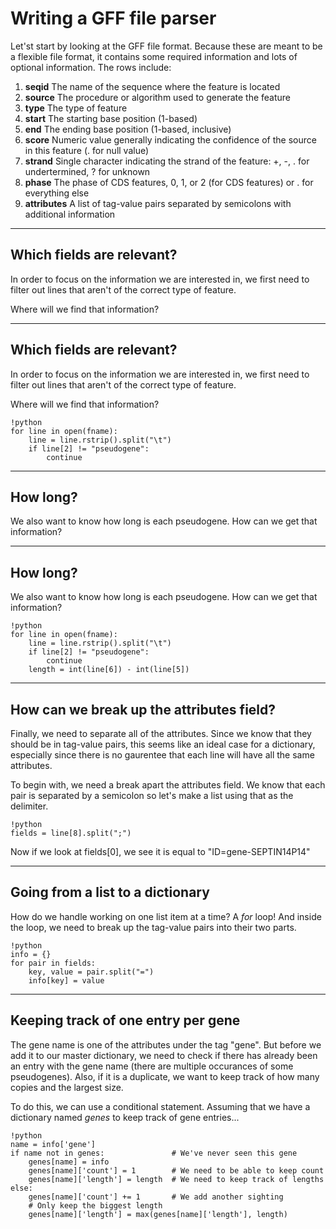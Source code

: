 # Writing a GFF file parser

Let'st start by looking at the GFF file format.
Because these are meant to be a flexible file format, it contains some required information and lots of optional information. The rows include:

1. **seqid**  The name of the sequence where the feature is located
2. **source** The procedure or algorithm used to generate the feature
3. **type** The type of feature
4. **start** The starting base position (1-based)
5. **end** The ending base position (1-based, inclusive)
6. **score** Numeric value generally indicating the confidence of the source in this feature (. for null value)
7. **strand** Single character indicating the strand of the feature: +, -, . for undertermined, ? for unknown
8. **phase** The phase of CDS features, 0, 1, or 2 (for CDS features) or . for everything else
9. **attributes** A list of tag-value pairs separated by semicolons with additional information

---

## Which fields are relevant?

In order to focus on the information we are interested in, we first need to filter out lines that aren't of the correct type of feature.

Where will we find that information?

---

## Which fields are relevant?

In order to focus on the information we are interested in, we first need to filter out lines that aren't of the correct type of feature.

Where will we find that information?

    !python
    for line in open(fname):
        line = line.rstrip().split("\t")
        if line[2] != "pseudogene":
            continue

---

## How long?

We also want to know how long is each pseudogene. How can we get that information? 


---

## How long?

We also want to know how long is each pseudogene. How can we get that information? 


    !python
    for line in open(fname):
        line = line.rstrip().split("\t")
        if line[2] != "pseudogene":
            continue
        length = int(line[6]) - int(line[5])

---

## How can we break up the attributes field?

Finally, we need to separate all of the attributes. Since we know that they should be in tag-value pairs, this seems like an ideal case for a dictionary, especially since there is no gaurentee that each line will have all the same attributes.

To begin with, we need a break apart the attributes field. We know that each pair is separated by a semicolon so let's make a list using that as the delimiter.

    !python
    fields = line[8].split(";")

Now if we look at fields[0], we see it is equal to "ID=gene-SEPTIN14P14"

---

## Going from a list to a dictionary

How do we handle working on one list item at a time? A *for* loop! And inside the loop, we need to break up the tag-value pairs into their two parts.

    !python
    info = {}
    for pair in fields:
        key, value = pair.split("=")
        info[key] = value

---

## Keeping track of one entry per gene

The gene name is one of the attributes under the tag "gene". But before we add it to our master dictionary, we need to check if there has already been an entry with the gene name (there are multiple occurances of some pseudogenes). Also, if it is a duplicate, we want to keep track of how many copies and the largest size.

To do this, we can use a conditional statement. Assuming that we have a dictionary named *genes* to keep track of gene entries...

    !python
    name = info['gene']
    if name not in genes:               # We've never seen this gene
        genes[name] = info
        genes[name]['count'] = 1        # We need to be able to keep count
        genes[name]['length'] = length  # We need to keep track of lengths
    else:
        genes[name]['count'] += 1       # We add another sighting
        # Only keep the biggest length
        genes[name]['length'] = max(genes[name]['length'], length)